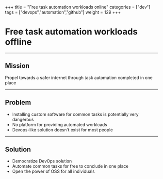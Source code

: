 +++
title = "Free task automation workloads online"
categories = ["dev"]
tags = ["devops","automation","github"]
weight = 129
+++

# Free task automation workloads offline

---

## Mission

Propel towards a safer internet through task automation completed in one place

---

## Problem

- Installing custom software for common tasks is potentially very dangerous
- No platform for providing automated workloads
- Devops-like solution doesn't exist for most people

---

## Solution

- Democratize DevOps solution
- Automate common tasks for free to conclude in one place
- Open the power of OSS for all individuals

